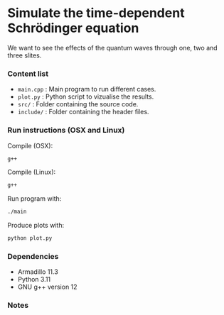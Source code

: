 # Simulate the time-dependent Schrödinger equation
We want to see the effects of the quantum waves through one, two and three slites.

### Content list
- `main.cpp` : Main program to run different cases.
- `plot.py` : Python script to vizualise the results.
- `src/` : Folder containing the source code.
- `include/` : Folder containing the header files.

### Run instructions (OSX and Linux)
Compile (OSX):
```sh
g++
```

Compile (Linux):
```sh
g++
```

Run program with:
```sh
./main
```

Produce plots with:
```sh
python plot.py
```

### Dependencies
- Armadillo 11.3
- Python 3.11
- GNU g++ version 12

### Notes

